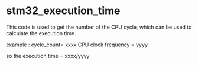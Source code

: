 # stm32_execution_time

This code is used to get the number of the CPU cycle, which can be used to calculate the execution time.


example :
cycle_count= xxxx
CPU clock frequency = yyyy

so the execution time = xxxx/yyyy

